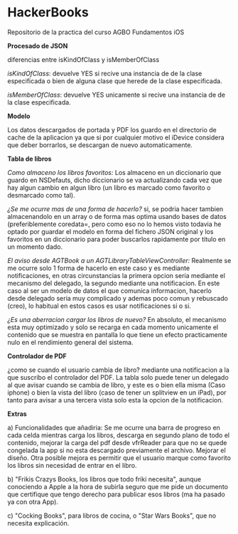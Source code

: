 # HackerBooks
Repositorio de la practica del curso AGBO Fundamentos iOS

**Procesado de JSON**

diferencias entre isKindOfClass y isMemberOfClass

*isKindOfClass*: devuelve YES si recive una instancia de de la clase especificada o bien de alguna clase que herede de la clase especificada.

*isMemberOfClass*: devuelve YES unicamente si recive una instancia de de la clase especificada.


**Modelo**

Los datos descargados de portada y PDF los guardo en el directorio de cache de la aplicacion ya que si por cualquier motivo el iDevice considera que deber borrarlos, se descargan de nuevo automaticamente.


**Tabla de libros**

*Como almaceno los libros favoritos:* Los almaceno en un diccionario que guardo en NSDefauts, dicho diccionario se va actualizando cada vez que hay algun cambio en algun libro (un libro es marcado como favorito o desmarcado como tal). 

*¿Se me ocurre mas de una forma de hacerlo?* si, se podria hacer tambien almacenandolo en un array o de forma mas optima usando bases de datos (preferiblemente coredata=, pero como eso no lo hemos visto todavia he optado por guardar el modelo en forma del fichero JSON original y los favoritos en un diccionario para poder buscarlos rapidamente por titulo en un momento dado.

 *El aviso desde AGTBook a un AGTLibraryTableViewController:* Realmente se me ocurre solo 1 forma de hacerlo en este caso y es mediante notificaciones, en otras circunstancias la primera opcion seria mediante el mecanismo del delegado, la segundo mediante una notificacion. En este caso al ser un modelo de datos el que comunica informacion, hacerlo desde delegado seria muy complicado y ademas poco comun y rebuscado (creo), lo habitual en estos casos es usar notificaciones si o si.

*¿Es una aberracion cargar los libros de nuevo?* En absoluto, el mecanismo esta muy optimizado y solo se recarga en cada momento unicamente el contenido que se muestra en pantalla lo que tiene un efecto practicamente nulo en el rendimiento general del sistema.

**Controlador de PDF**

¿como se cuando el usuario cambia de libro? mediante una notificacion a la que suscribo el controlador del PDF. La tabla solo puede tener un delegado al que avisar cuando se cambia de libro, y este es o bien ella misma (Caso iphone) o bien la vista del libro (caso de tener un splitview en un iPad), por tanto para avisar a una tercera vista solo esta la opcion de la notificacion.

**Extras**

a) Funcionalidades que añadiria: Se me ocurre una barra de progreso en cada celda mientras carga los libros, descarga en segundo plano de todo el contenido, mejorar la carga del pdf desde vfrReader para que no se quede congelada la app si no esta descargado previamente el archivo. Mejorar el diseño. Otra posible mejora es permitir que el usuario marque como favorito los libros sin necesidad de entrar en el libro.

b) "Frikis Crazys Books, los libros que todo friki necesita", aunque conociendo a Apple a la hora de subirla seguro que me pide un documento que certifique que tengo derecho para publicar esos libros (ma ha pasado ya con otra App).

c) "Cocking Books",  para libros de cocina, o "Star Wars Books", que no necesita explicación.

